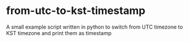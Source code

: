 # from-utc-to-kst-timestamp
A small example script written in python to switch from UTC timezone to KST timezone and print them as timestamp
